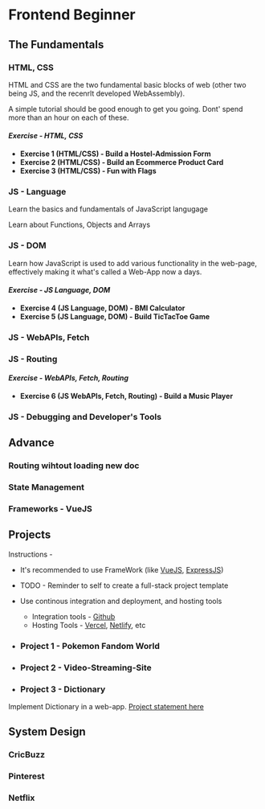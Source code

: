 # Frontend Beginner

## The Fundamentals

### HTML, CSS

HTML and CSS are the two fundamental basic blocks of web (other two being JS, and the recenrlt developed WebAssembly).

A simple tutorial should be good enough to get you going. Dont' spend more than an hour on each of these.

#### _Exercise - HTML, CSS_

- **Exercise 1 (HTML/CSS) - Build a Hostel-Admission Form**
- **Exercise 2 (HTML/CSS) - Build an Ecommerce Product Card**
- **Exercise 3 (HTML/CSS) - Fun with Flags**

### JS - Language

Learn the basics and fundamentals of JavaScript langugage

Learn about Functions, Objects and Arrays

### JS - DOM

Learn how JavaScript is used to add various functionality in the web-page, effectively making it what's called a Web-App now a days.

#### _Exercise - JS Language, DOM_

- **Exercise 4 (JS Language, DOM) - BMI Calculator**
- **Exercise 5 (JS Language, DOM) - Build TicTacToe Game**

### JS - WebAPIs, Fetch

### JS - Routing

#### _Exercise - WebAPIs, Fetch, Routing_

- **Exercise 6 (JS WebAPIs, Fetch, Routing) - Build a Music Player**

### JS - Debugging and Developer's Tools

## Advance

### Routing wihtout loading new doc

### State Management

### Frameworks - VueJS

## Projects

Instructions -

- It's recommended to use FrameWork (like [VueJS](https://vuejs.org), [ExpressJS](https://expressjs.com))
- TODO - Reminder to self to create a full-stack project template
- Use continous integration and deployment, and hosting tools

  - Integration tools - [Github](https://github.com)
  - Hosting Tools - [Vercel](https://vercel.com), [Netlify](https://netlify.com), etc

- ### **Project 1 - Pokemon Fandom World**

- ### **Project 2 - Video-Streaming-Site**

- ### **Project 3 - Dictionary**

Implement Dictionary in a web-app. [Project statement here](/technology-and-engineering/projects/dictionary)

## System Design

### CricBuzz

### Pinterest

### Netflix
